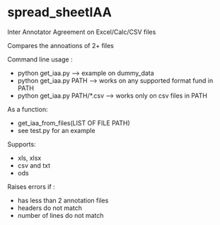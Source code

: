 # spread_sheetIAA
Inter Annotator Agreement on Excel/Calc/CSV files

Compares the annoations of 2+ files

Command line usage :
- python get_iaa.py --> example on dummy_data
- python get_iaa.py PATH --> works on any supported format fund in PATH
- python get_iaa.py PATH/\*.csv --> works only on csv files in PATH

As a function:
- get_iaa_from_files(LIST OF FILE PATH)
- see test.py for an example


Supports:
- xls, xlsx
- csv and txt
- ods

Raises errors if :
- has less than 2 annotation files
- headers do not match
- number of lines do not match
